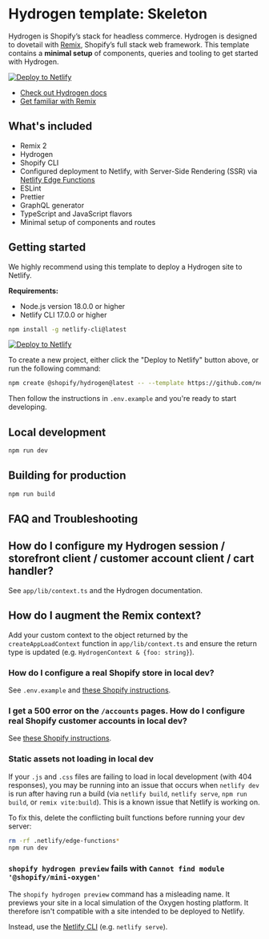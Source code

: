 # Hydrogen template: Skeleton

Hydrogen is Shopify’s stack for headless commerce. Hydrogen is designed to dovetail with [Remix](https://remix.run/), Shopify’s full stack web framework. This template contains a **minimal setup** of components, queries and tooling to get started with Hydrogen.

[![Deploy to Netlify](https://www.netlify.com/img/deploy/button.svg)](https://app.netlify.com/start/deploy?repository=https://github.com/netlify/hydrogen-template)

- [Check out Hydrogen docs](https://shopify.dev/custom-storefronts/hydrogen)
- [Get familiar with Remix](https://remix.run/docs/)

## What's included

- Remix 2
- Hydrogen
- Shopify CLI
- Configured deployment to Netlify, with Server-Side Rendering (SSR) via [Netlify Edge
  Functions](https://docs.netlify.com/edge-functions/overview/)
- ESLint
- Prettier
- GraphQL generator
- TypeScript and JavaScript flavors
- Minimal setup of components and routes

## Getting started

We highly recommend using this template to deploy a Hydrogen site to Netlify.

**Requirements:**

- Node.js version 18.0.0 or higher
- Netlify CLI 17.0.0 or higher

```bash
npm install -g netlify-cli@latest
```

[![Deploy to Netlify](https://www.netlify.com/img/deploy/button.svg)](https://app.netlify.com/start/deploy?repository=https://github.com/netlify/hydrogen-template)

To create a new project, either click the "Deploy to Netlify" button above, or run the following command:

```bash
npm create @shopify/hydrogen@latest -- --template https://github.com/netlify/hydrogen-template
```

Then follow the instructions in `.env.example` and you're ready to start developing.

## Local development

```bash
npm run dev
```

## Building for production

```bash
npm run build
```

## FAQ and Troubleshooting

## How do I configure my Hydrogen session / storefront client / customer account client / cart handler?

See `app/lib/context.ts` and the Hydrogen documentation.

## How do I augment the Remix context?

Add your custom context to the object returned by the `createAppLoadContext` function in
`app/lib/context.ts` and ensure the return type is updated (e.g. `HydrogenContext & {foo: string}`).

### How do I configure a real Shopify store in local dev?

See `.env.example` and
[these Shopify instructions](https://shopify.dev/docs/storefronts/headless/building-with-the-storefront-api/getting-started).

### I get a 500 error on the `/accounts` pages. How do I configure real Shopify customer accounts in local dev?

See [these Shopify instructions](https://shopify.dev/docs/storefronts/headless/building-with-the-customer-account-api/hydrogen).

### Static assets not loading in local dev

If your `.js` and `.css` files are failing to load in local development (with 404 responses), you
may be running into an issue that occurs when `netlify dev` is run after having run a build (via
`netlify build`, `netlify serve`, `npm run build`, or `remix vite:build`). This is a known issue
that Netlify is working on.

To fix this, delete the conflicting built functions before running your dev server:

```bash
rm -rf .netlify/edge-functions*
npm run dev
```

### `shopify hydrogen preview` fails with `Cannot find module '@shopify/mini-oxygen'`

The `shopify hydrogen preview` command has a misleading name. It previews your site in a local
simulation of the Oxygen hosting platform. It therefore isn't compatible with a site intended to be
deployed to Netlify.

Instead, use the [Netlify CLI](https://docs.netlify.com/cli/get-started/) (e.g. `netlify serve`).
